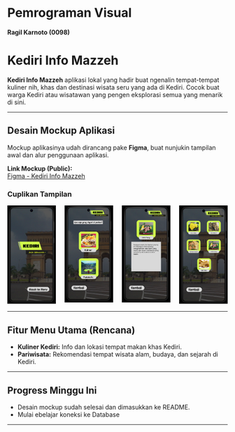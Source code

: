 # Pemrograman Visual  
**Ragil Karnoto (0098)**

# Kediri Info Mazzeh

**Kediri Info Mazzeh** aplikasi lokal yang hadir buat ngenalin tempat-tempat kuliner nih, khas dan destinasi wisata seru yang ada di Kediri. Cocok buat warga Kediri atau wisatawan yang pengen eksplorasi semua yang menarik di sini.

---

## Desain Mockup Aplikasi

Mockup aplikasinya udah dirancang pake **Figma**, buat nunjukin tampilan awal dan alur penggunaan aplikasi.

 **Link Mockup (Public):**  
[Figma - Kediri Info Mazzeh](https://www.figma.com/proto/Wsp4Oqj9kb8vP0Zbgq9kFc/0098_Ragil-Karnoto?node-id=2-4&t=xRAVCeNpwb1oJs4M-1)


### Cuplikan Tampilan

<p align="left" style="display: flex; justify-content: flex-start; gap: 20px;">
  <a href="Aplikasi Kediri Mazzeh/Asset/Gambar/mockup-preview1.png" target="_blank">
    <img src="Aplikasi Kediri Mazzeh/Asset/Gambar/Home Kediri Info Mazzeh.png" alt="Home Kediri Info Mazzeh.png" width="200">
  </a>
  <a href="Aplikasi Kediri Mazzeh/Asset/Gambar/mockup-preview2.png" target="_blank">
    <img src="Aplikasi Kediri Mazzeh/Asset/Gambar/Menu Awal.png" alt="Menu Awal.png" width="200">
  </a>
  <a href="Aplikasi Kediri Mazzeh/Asset/Gambar/mockup-preview3.png" target="_blank">
    <img src="Aplikasi Kediri Mazzeh/Asset/Gambar/Menu Info.png" alt="Menu Info.png" width="200">
  </a>
  <a href="Aplikasi Kediri Mazzeh/Asset/Gambar/mockup-preview4.png" target="_blank">
    <img src="Aplikasi Kediri Mazzeh/Asset/Gambar/Menu Makanan.png" alt="Menu Makanan.png" width="200">
  </a>
</p>

---

##  Fitur Menu Utama (Rencana)

-  **Kuliner Kediri:** Info dan lokasi tempat makan khas Kediri.  
-  **Pariwisata:** Rekomendasi tempat wisata alam, budaya, dan sejarah di Kediri.  

---

## Progress Minggu Ini

- Desain mockup sudah selesai dan dimasukkan ke README.  
- Mulai ebelajar koneksi ke Database

---



